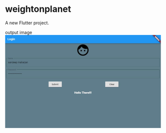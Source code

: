 # weightonplanet

A new Flutter project.

output image
![Image of Login](https://github.com/sandeepmaharjan55/CustomLoginForm/blob/master/images/flu.JPG)
